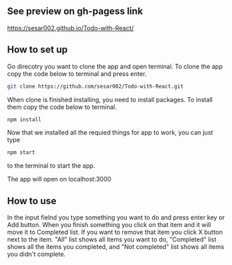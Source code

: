 ## See preview on gh-pagess link

https://sesar002.github.io/Todo-with-React/

## How to set up

Go direcotry you want to clone the app and open terminal. To clone the app copy the code below to terminal and press enter.

```bash
git clone https://github.com/sesar002/Todo-with-React.git
```

When clone is finished installing, you need to install packages. To install them copy the code below to terminal.

```bash
npm install
```

Now that we installed all the requied things for app to work, you can just type

```bash
npm start
```

to the terminal to start the app.

The app will open on localhost:3000

## How to use

In the input fielnd you type something you want to do and press enter key or Add button. When you finish something you click on that item and it will move it to Completed list. If you want to remove that item you click X button next to the item.
"All" list shows all items you want to do, "Completed" list shows all the items you completed, and "Not completed" list shows all items you didn't complete.
